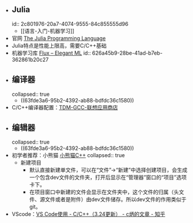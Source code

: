 - ## Julia
  id:: 2c801976-20a7-4074-9555-84c855555d96
	- [[语言-入门-机器学习]]
- 官网 [The Julia Programming Language](https://julialang.org/)
- Julia特点是性能上限高，需要C/C++基础
- 机器学习库 [Flux – Elegant ML](https://fluxml.ai/)
  id:: 626a45b9-28be-41ad-b7eb-362861b20c27
- ## 编译器
  collapsed:: true
	- ((63fde3a6-95b2-4392-ab88-bdfdc36c1580))
- C/C++编译器配置：[TDM-GCC-联想应用商店](https://lestore.lenovo.com/detail/L101412)
- ## 编辑器
  collapsed:: true
	- ((63fde3a6-95b2-4392-ab88-bdfdc36c1580))
- 初学者推荐：小熊猫 [小熊猫C++](https://royqh1979.gitee.io/redpandacpp/)
  collapsed:: true
	- 新建项目
		- 默认直接新建单文件，可以在“文件”->“新建”中选择创建项目，会生成一个包含dev文件的文件夹，打开后显示在“管理器”窗口的“项目”选项卡下。
		- 在项目窗口中新建的文件会显示在文件夹中，这个文件的归属（头文件、源文件或者是附件）由dev文件储存。所以dev文件的作用类似于git。
- VScode：[VS Code使用 - C/C++（3.24更新） - c炳的文章 - 知乎](https://zhuanlan.zhihu.com/p/442865609)